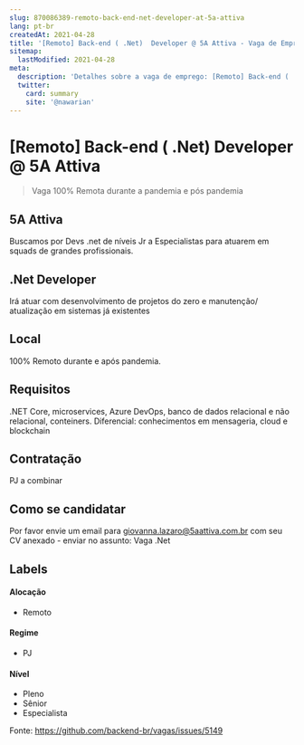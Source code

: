 ```yaml
---
slug: 870086389-remoto-back-end-net-developer-at-5a-attiva
lang: pt-br
createdAt: 2021-04-28
title: '[Remoto] Back-end ( .Net)  Developer @ 5A Attiva - Vaga de Emprego'
sitemap:
  lastModified: 2021-04-28
meta:
  description: 'Detalhes sobre a vaga de emprego: [Remoto] Back-end ( .Net)  Developer @ 5A Attiva'
  twitter:
    card: summary
    site: '@nawarian'
---
```


# [Remoto] Back-end ( .Net)  Developer @ 5A Attiva


> Vaga 100% Remota durante a pandemia e pós pandemia 

## 5A Attiva 
Buscamos por Devs .net de níveis Jr a Especialistas para atuarem em squads de grandes profissionais. 

## .Net Developer 
Irá atuar com desenvolvimento de projetos do zero e manutenção/ atualização em sistemas já existentes 

## Local

100% Remoto durante e após pandemia. 

## Requisitos
 .NET Core, microservices, Azure DevOps, banco de dados relacional e não relacional, conteiners. Diferencial: conhecimentos em mensageria, cloud e blockchain

## Contratação

PJ a combinar

## Como se candidatar

Por favor envie um email para giovanna.lazaro@5aattiva.com.br  com seu CV anexado - enviar no assunto: Vaga .Net


## Labels

#### Alocação
- Remoto

#### Regime
- PJ

#### Nível
- Pleno
- Sênior
- Especialista




Fonte: https://github.com/backend-br/vagas/issues/5149